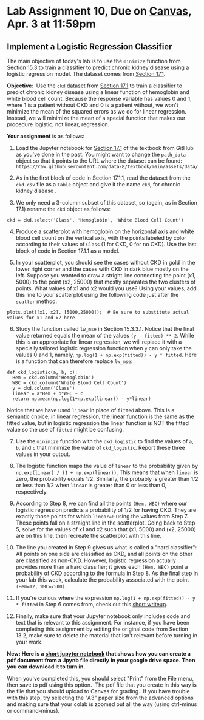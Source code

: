 # Lab Assignment 10, Due on [Canvas](https://psu.instructure.com/courses/2306358/assignments/16027169), Apr. 3 at 11:59pm
## Implement a Logistic Regression Classifier

The main objective of today's lab is to use the `minimize` function from [Section 15.3](https://inferentialthinking.com/chapters/15/3/Method_of_Least_Squares.html) to train a classifier to predict chronic kidney disease using a logistic regression model.  The dataset comes from [Section 17.1](https://inferentialthinking.com/chapters/17/1/Nearest_Neighbors.html).

**Objective**:  Use the `ckd` dataset from [Section 17.1](https://inferentialthinking.com/chapters/17/1/Nearest_Neighbors.html) to train a classifier to predict chronic kidney disease using a linear function of hemoglobin and white blood cell count.  Because the response variable has values 0 and 1, where 1 is a patient without CKD and 0 is a patient without, we won't minimize the mean of the squared errors as we do for linear regression.  Instead, we will minimize the mean of a special function that makes our procedure logistic, not linear, regression.

**Your assignment** is as follows:

1. Load the Jupyter notebook for [Section 17.1](https://inferentialthinking.com/chapters/17/1/Nearest_Neighbors.html) of the textbook from GitHub as you've done in the past. You might want to change the `path_data` object so that it points to the URL where the dataset can be found:  `https://raw.githubusercontent.com/data-8/textbook/main/assets/data/`
   
2. As in the first block of code in Section 17.1.1, read the dataset from the `ckd.csv` file as a `Table` object and give it the name `ckd`, for chronic kidney disease . 

3. We only need a 3-column subset of this dataset, so (again, as in Section 17.1) rename the `ckd` object as follows:
```
ckd = ckd.select('Class', 'Hemoglobin', 'White Blood Cell Count')
```
4. Produce a scatterplot with hemoglobin on the horizontal axis and white blood cell count on the vertical axis, with the points labeled by color according to their values of `Class` (1 for CKD, 0 for no CKD). Use the last block of code in Section 17.1.1 as a model.  

5. In your scatterplot, you should see the cases without CKD in gold in the lower right corner and the cases with CKD in dark blue mostly on the left.  Suppose you wanted to draw a stright line connecting the point (x1, 5000) to the point (x2, 25000) that mostly separates the two clusters of points.  What values of x1 and x2 would you use?  Using your values, add this line to your scatterplot using the following code just after the `scatter` method:
```
plots.plot([x1, x2], [5000,25000]);  # Be sure to substitute actual values for x1 and x2 here
```

6. Study the function called `lw_mse` in Section 15.3.3.1.  Notice that the final value returned equals the mean of the values `(y - fitted) ** 2`.  While this is an appropriate for linear regression, we will replace it with a specially tailored logistic regression function when `y` can only take the values 0 and 1, namely, `np.log(1 + np.exp(fitted)) - y * fitted`.  Here is a function that can therefore replace `lw_mse`:
```
def ckd_logistic(a, b, c):
  Hem = ckd.column('Hemoglobin')
  WBC = ckd.column('White Blood Cell Count')
  y = ckd.column('Class')
  linear = a*Hem + b*WBC + c
  return np.mean(np.log(1+np.exp(linear)) - y*linear)
```
Notice that we have used `linear` in place of `fitted` above.  This is a semantic choice; in linear regression, the linear function is the same as the fitted value, but in logistic regression the linear function is NOT the fitted value so the use of `fitted` might be confusing.

7. Use the `minimize` function with the `ckd_logistic` to find the values of `a`, `b`, and `c` that minimize the value of `ckd_logistic`.  Report these three values in your output.

8. The logistic function maps the value of `linear` to the probability given by `np.exp(linear) / (1 + np.exp(linear))`.  This means that when `linear` is zero, the probability equals 1/2.  Similarly, the probably is greater than 1/2 or less than 1/2 when `linear` is greater than 0 or less than 0, respectively.  

9. According to Step 8, we can find all the points `(Hem, WBC)` where our logistic regression predicts a probability of 1/2 for having CKD:  They are exactly those points for which `linear=0` using the values from Step 7.  These points fall on a straight line in the scatterplot.  Going back to Step 5, solve for the values of x1 and x2 such that (x1, 5000) and (x2, 25000) are on this line, then recreate the scatterplot with this line.  

10. The line you created in Step 9 gives us what is called a "hard classifier":  All points on one side are classified as CKD, and all points on the other are classified as non-CKD.  However, logistic regression actually provides more than a hard classifier; it gives each `(Hem, WBC)` point a probability of CKD according to the formula in Step 8.  As the final step in your lab this week, calculate the probability associated with the point `(Hem=12, WBC=7500)`.
 
11. If you're curious where the expression `np.log(1 + np.exp(fitted)) - y * fitted` in Step 6 comes from, check out this [short writeup](https://github.com/DS200-SP2024-Hunter/Lab10-DueApr3/blob/main/LogisticRegression.pdf).
  
12.  Finally, make sure that your Jupyter notebook only includes code and text that is relevant to this assignment.  For instance, if you have been completing this assignment by editing the original code from Section 13.2, make sure to delete the material that isn't relevant before turning in your work.

**New: Here is a [short jupyter notebook](https://github.com/DS200-SP2024-Hunter/Lab09-DueMar27/blob/main/convert_pdf.ipynb) that shows how you can create a pdf document from a .ipynb file directly in your google drive space. Then you can download it to turn in.**

When you've completed this, you should select "Print" from the File menu, then save to pdf using this option.  The pdf file that you create in this way is the file that you should upload to Canvas for grading.  If you have trouble with this step, try selecting the "A3" paper size from the advanced options and making sure that your colab is zoomed out all the way (using ctrl-minus or command-minus).  


